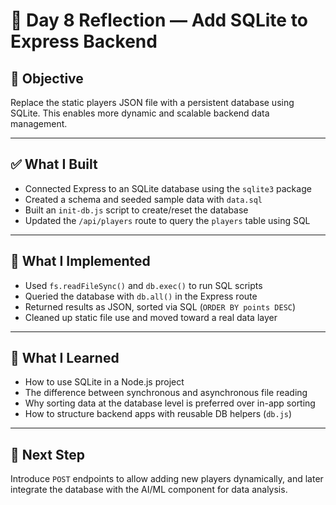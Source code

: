 # 🏀 Day 8 Reflection — Add SQLite to Express Backend

## 🎯 Objective
Replace the static players JSON file with a persistent database using SQLite. This enables more dynamic and scalable backend data management.

---

## ✅ What I Built
- Connected Express to an SQLite database using the `sqlite3` package
- Created a schema and seeded sample data with `data.sql`
- Built an `init-db.js` script to create/reset the database
- Updated the `/api/players` route to query the `players` table using SQL

---

## 🔧 What I Implemented
- Used `fs.readFileSync()` and `db.exec()` to run SQL scripts
- Queried the database with `db.all()` in the Express route
- Returned results as JSON, sorted via SQL (`ORDER BY points DESC`)
- Cleaned up static file use and moved toward a real data layer

---

## 🧠 What I Learned
- How to use SQLite in a Node.js project
- The difference between synchronous and asynchronous file reading
- Why sorting data at the database level is preferred over in-app sorting
- How to structure backend apps with reusable DB helpers (`db.js`)

---

## 🔗 Next Step
Introduce `POST` endpoints to allow adding new players dynamically, and later integrate the database with the AI/ML component for data analysis.
